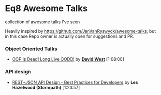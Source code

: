 # Eq8 Awesome Talks

collection of awesome talks I've seen

Heavily inspired by https://github.com/JanVanRyswyck/awesome-talks, but in this case Repo owner is actually open for suggestions and PR.  


### Object Oriented Talks

* [OOP is Dead! Long Live OODD!](https://www.youtube.com/watch?v=RdE-d_EhzmA) by **[David West](http://davewest.us/)** [1:08:00]


### API design

* [REST+JSON API Design - Best Practices for Developers](https://www.youtube.com/watch?v=hdSrT4yjS1g) by **Les Hazelwood (Stormpath)** [1:23:57]
